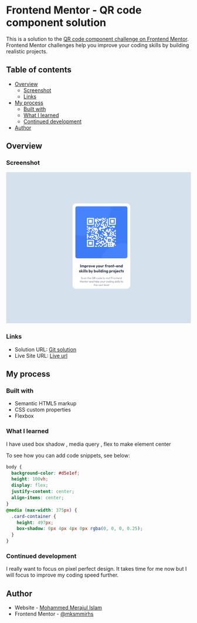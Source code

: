 # Frontend Mentor - QR code component solution

This is a solution to the [QR code component challenge on Frontend Mentor](https://www.frontendmentor.io/challenges/qr-code-component-iux_sIO_H). Frontend Mentor challenges help you improve your coding skills by building realistic projects.

## Table of contents

- [Overview](#overview)
  - [Screenshot](#screenshot)
  - [Links](#links)
- [My process](#my-process)
  - [Built with](#built-with)
  - [What I learned](#what-i-learned)
  - [Continued development](#continued-development)
- [Author](#author)

## Overview

### Screenshot

![](./screenshot.png)

### Links

- Solution URL: [Git solution](https://github.com/mksmmirhs/Frontend-Mentor---QR-code-component)
- Live Site URL: [Live url](https://mksmmirhs.github.io/Frontend-Mentor---QR-code-component/)

## My process

### Built with

- Semantic HTML5 markup
- CSS custom properties
- Flexbox

### What I learned

I have used box shadow , media query , flex to make element center

To see how you can add code snippets, see below:

```css
body {
  background-color: #d5e1ef;
  height: 100vh;
  display: flex;
  justify-content: center;
  align-items: center;
}
@media (max-width: 375px) {
  .card-container {
    height: 497px;
    box-shadow: 0px 4px 4px 0px rgba(0, 0, 0, 0.25);
  }
}
```

### Continued development

I really want to focus on pixel perfect design. It takes time for me now but I will focus to improve my coding speed further.

## Author

- Website - [Mohammed Merajul Islam](https://port-folio-bc9a1.web.app/)
- Frontend Mentor - [@mksmmirhs](https://www.frontendmentor.io/profile/mksmmirhs)
